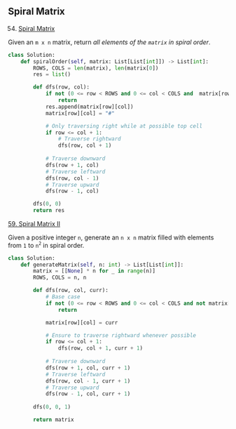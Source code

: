 ## Spiral Matrix

54. [Spiral Matrix](https://github.com/quananhle/Python/tree/743e30df8d2f1ae04539d77f6c22080a9370c828/Software%20Engineering%20Practicing/Leetcode/Leetcode%2075/Level%202/Day%2001%20-%20Implementation%20%7C%20Simulation/54.%20Spiral%20Matrix)

Given an ```m x n``` matrix, return _all elements of the ```matrix``` in spiral order_.

```Python
class Solution:
    def spiralOrder(self, matrix: List[List[int]]) -> List[int]:
        ROWS, COLS = len(matrix), len(matrix[0])
        res = list()

        def dfs(row, col):
            if not (0 <= row < ROWS and 0 <= col < COLS and  matrix[row][col] != "#"):
                return
            res.append(matrix[row][col])
            matrix[row][col] = "#"  

            # Only traversing right while at possible top cell
            if row <= col + 1:
                # Traverse rightward
                dfs(row, col + 1)
                
            # Traverse downward
            dfs(row + 1, col)
            # Traverse leftward
            dfs(row, col - 1)
            # Traverse upward
            dfs(row - 1, col)

        dfs(0, 0)
        return res
```

[59. Spiral Matrix II](https://github.com/quananhle/Python/tree/main/Software%20Engineering%20Practicing/Leetcode/Amazon/59.%20Spiral%20Matrix%20II)

Given a positive integer ```n```, generate an ```n x n``` matrix filled with elements from ```1``` to ```n```<sup>```2```</sup> in spiral order.

```Python
class Solution:
    def generateMatrix(self, n: int) -> List[List[int]]:
        matrix = [[None] * n for _ in range(n)]
        ROWS, COLS = n, n

        def dfs(row, col, curr):
            # Base case
            if not (0 <= row < ROWS and 0 <= col < COLS and not matrix[row][col]):
                return

            matrix[row][col] = curr

            # Ensure to traverse rightward whenever possible
            if row <= col + 1:
                dfs(row, col + 1, curr + 1)
            
            # Traverse downward
            dfs(row + 1, col, curr + 1)
            # Traverse leftward
            dfs(row, col - 1, curr + 1)
            # Traverse upward
            dfs(row - 1, col, curr + 1)
        
        dfs(0, 0, 1)

        return matrix
```
